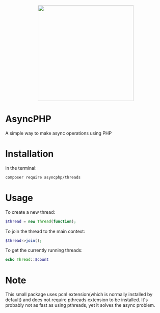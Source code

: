 <p align="center"><img src="https://s7.postimg.org/dq0odxamj/php.png" width="300" height="300"></p>

# AsyncPHP

A simple way to make async operations using PHP

# Installation

in the terminal:
```sh
composer require asyncphp/threads
```

# Usage

To create a new thread:
```php
$thread = new Thread(function);
```

To join the thread to the main context:
```php
$thread->join();
```

To get the currently running threads:
```php
echo Thread::$count
```

# Note
This small package uses pcnl extension(which is normally installed by default) and does not require pthreads extension to be installed.
It's probably not as fast as using pthreads, yet it solves the async problem.
